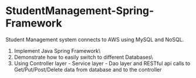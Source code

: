 # StudentManagement-Spring-Framework

Student Management system connects to AWS using MySQL and NoSQL. 

1. Implement Java Spring Framework\
2. Demonstrate how to easily switch to different Databases\
3. Using Controller layer - Service layer - Dao layer and RESTful api calls to Get/Put/Post/Delete data from database and to the controller

